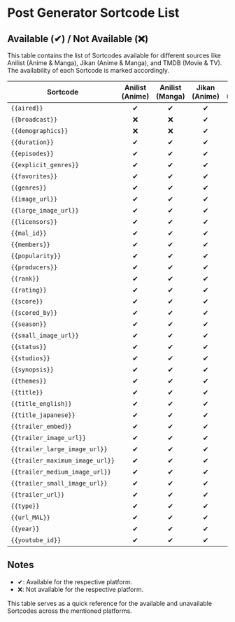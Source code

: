 # Post Generator Sortcode List

## Available (✔) / Not Available (❌)

This table contains the list of Sortcodes available for different sources like Anilist (Anime & Manga), Jikan (Anime & Manga), and TMDB (Movie & TV). The availability of each Sortcode is marked accordingly.

| Sortcode | Anilist (Anime) | Anilist (Manga) | Jikan (Anime) | Jikan (Manga) | TMDB (Movie) | TMDB (TV) |
| ------ | :------: | :------: | :------: | :------: | :------: | :------: |
| `{{aired}}` | ✔ | ✔ | ✔ | ✔ | ❌ | ❌ |
| `{{broadcast}}` | ❌ | ❌ | ✔ | ✔ | ❌ | ❌ |
| `{{demographics}}` | ❌ | ❌ | ✔ | ✔ | ❌ | ❌ |
| `{{duration}}` | ✔ | ✔ | ✔ | ✔ | ❌ | ❌ |
| `{{episodes}}` | ✔ | ✔ | ✔ | ✔ | ❌ | ❌ |
| `{{explicit_genres}}` | ✔ | ✔ | ✔ | ✔ | ❌ | ❌ |
| `{{favorites}}` | ✔ | ✔ | ✔ | ✔ | ❌ | ❌ |
| `{{genres}}` | ✔ | ✔ | ✔ | ✔ | ❌ | ❌ |
| `{{image_url}}` | ✔ | ✔ | ✔ | ✔ | ❌ | ❌ |
| `{{large_image_url}}` | ✔ | ✔ | ✔ | ✔ | ❌ | ❌ |
| `{{licensors}}` | ✔ | ✔ | ✔ | ✔ | ❌ | ❌ |
| `{{mal_id}}` | ✔ | ✔ | ✔ | ✔ | ❌ | ❌ |
| `{{members}}` | ✔ | ✔ | ✔ | ✔ | ❌ | ❌ |
| `{{popularity}}` | ✔ | ✔ | ✔ | ✔ | ❌ | ❌ |
| `{{producers}}` | ✔ | ✔ | ✔ | ✔ | ❌ | ❌ |
| `{{rank}}` | ✔ | ✔ | ✔ | ✔ | ❌ | ❌ |
| `{{rating}}` | ✔ | ✔ | ✔ | ✔ | ❌ | ❌ |
| `{{score}}` | ✔ | ✔ | ✔ | ✔ | ❌ | ❌ |
| `{{scored_by}}` | ✔ | ✔ | ✔ | ✔ | ❌ | ❌ |
| `{{season}}` | ✔ | ✔ | ✔ | ✔ | ❌ | ❌ |
| `{{small_image_url}}` | ✔ | ✔ | ✔ | ✔ | ❌ | ❌ |
| `{{status}}` | ✔ | ✔ | ✔ | ✔ | ❌ | ❌ |
| `{{studios}}` | ✔ | ✔ | ✔ | ✔ | ❌ | ❌ |
| `{{synopsis}}` | ✔ | ✔ | ✔ | ✔ | ❌ | ❌ |
| `{{themes}}` | ✔ | ✔ | ✔ | ✔ | ❌ | ❌ |
| `{{title}}` | ✔ | ✔ | ✔ | ✔ | ❌ | ❌ |
| `{{title_english}}` | ✔ | ✔ | ✔ | ✔ | ❌ | ❌ |
| `{{title_japanese}}` | ✔ | ✔ | ✔ | ✔ | ❌ | ❌ |
| `{{trailer_embed}}` | ✔ | ✔ | ✔ | ✔ | ❌ | ❌ |
| `{{trailer_image_url}}` | ✔ | ✔ | ✔ | ✔ | ❌ | ❌ |
| `{{trailer_large_image_url}}` | ✔ | ✔ | ✔ | ✔ | ❌ | ❌ |
| `{{trailer_maximum_image_url}}` | ✔ | ✔ | ✔ | ✔ | ❌ | ❌ |
| `{{trailer_medium_image_url}}` | ✔ | ✔ | ✔ | ✔ | ❌ | ❌ |
| `{{trailer_small_image_url}}` | ✔ | ✔ | ✔ | ✔ | ❌ | ❌ |
| `{{trailer_url}}` | ✔ | ✔ | ✔ | ✔ | ❌ | ❌ |
| `{{type}}` | ✔ | ✔ | ✔ | ✔ | ❌ | ❌ |
| `{{url_MAL}}` | ✔ | ✔ | ✔ | ✔ | ❌ | ❌ |
| `{{year}}` | ✔ | ✔ | ✔ | ✔ | ❌ | ❌ |
| `{{youtube_id}}` | ✔ | ✔ | ✔ | ✔ | ❌ | ❌ |

## Notes

- ✔: Available for the respective platform.
- ❌: Not available for the respective platform.

This table serves as a quick reference for the available and unavailable Sortcodes across the mentioned platforms.
